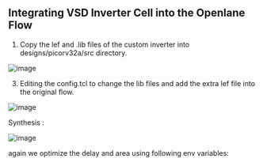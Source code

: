 
## Integrating VSD Inverter Cell into the Openlane Flow 


1. Copy the lef and .lib files of the custom inverter into designs/picorv32a/src directory.


![image](https://github.com/user-attachments/assets/d45d5cfa-f341-42d1-a27b-2171fe33ab36)



3. Editing the config.tcl to change the lib files and add the extra lef file into the original flow.

![image](https://github.com/user-attachments/assets/599df242-6712-4b4d-b6c8-b61069620b1f)


Synthesis : 


![image](https://github.com/user-attachments/assets/076cbb8f-24fd-4c48-adfc-3e19b6cb6aa5)


again we optimize the delay and area using following env variables: 



